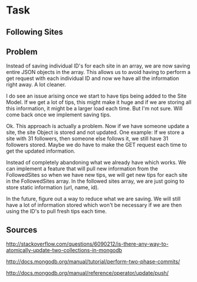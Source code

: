 # Task
## Following Sites

## Problem

Instead of saving individual ID's for each site in an array, we are now saving entire JSON objects in the array. This allows us to avoid having to perform a get request with each individual ID and now we have all the information right away. A lot cleaner.

I do see an issue arising once we start to have tips being added to the Site Model. If we get a lot of tips, this might make it huge and if we are storing all this information, it might be a larger load each time. But I'm not sure. Will come back once we implement saving tips.

Ok. This approach is actually a problem. Now if we have someone update a site, the site Object is stored and not updated. One example: If we store a site with 31 followers, then someone else follows it, we still have 31 followers stored. Maybe we do have to make the GET request each time to get the updated information.

Instead of completely abandoning what we already have which works. We can implement a feature that will pull new information from the FollowedSites so when we have new tips, we will get new tips for each site in the FollowedSites array. In the followed sites array, we are just going to store static information (url, name, id). 

In the future, figure out a way to reduce what we are saving. We will still have a lot of information stored which won't be necessary if we are then using the ID's to pull fresh tips each time.



## Sources
http://stackoverflow.com/questions/6090212/is-there-any-way-to-atomically-update-two-collections-in-mongodb

http://docs.mongodb.org/manual/tutorial/perform-two-phase-commits/

http://docs.mongodb.org/manual/reference/operator/update/push/


